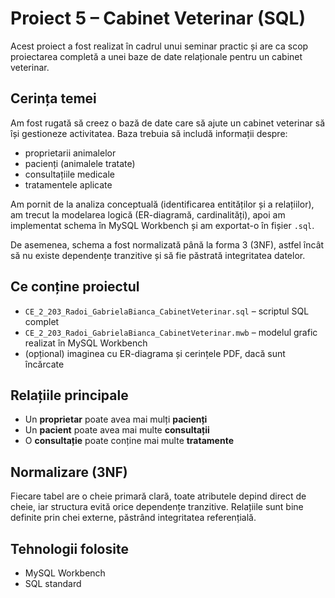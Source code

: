 # Proiect 5 – Cabinet Veterinar (SQL)

Acest proiect a fost realizat în cadrul unui seminar practic și are ca scop proiectarea completă a unei baze de date relaționale pentru un cabinet veterinar.

## Cerința temei

Am fost rugată să creez o bază de date care să ajute un cabinet veterinar să își gestioneze activitatea. Baza trebuia să includă informații despre:

- proprietarii animalelor
- pacienți (animalele tratate)
- consultațiile medicale
- tratamentele aplicate

Am pornit de la analiza conceptuală (identificarea entităților și a relațiilor), am trecut la modelarea logică (ER-diagramă, cardinalități), apoi am implementat schema în MySQL Workbench și am exportat-o în fișier `.sql`.

De asemenea, schema a fost normalizată până la forma 3 (3NF), astfel încât să nu existe dependențe tranzitive și să fie păstrată integritatea datelor.

## Ce conține proiectul

- `CE_2_203_Radoi_GabrielaBianca_CabinetVeterinar.sql` – scriptul SQL complet
- `CE_2_203_Radoi_GabrielaBianca_CabinetVeterinar.mwb` – modelul grafic realizat în MySQL Workbench
- (opțional) imaginea cu ER-diagrama și cerințele PDF, dacă sunt încărcate

## Relațiile principale

- Un **proprietar** poate avea mai mulți **pacienți**
- Un **pacient** poate avea mai multe **consultații**
- O **consultație** poate conține mai multe **tratamente**

## Normalizare (3NF)

Fiecare tabel are o cheie primară clară, toate atributele depind direct de cheie, iar structura evită orice dependențe tranzitive. Relațiile sunt bine definite prin chei externe, păstrând integritatea referențială.

## Tehnologii folosite

- MySQL Workbench
- SQL standard
